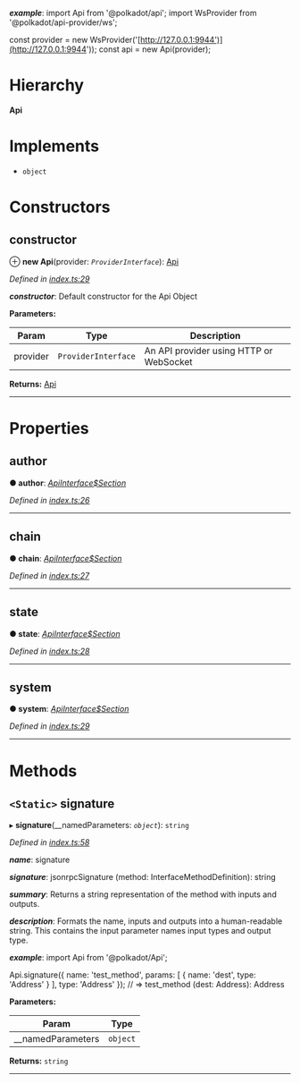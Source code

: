 

*__example__*: import Api from '@polkadot/api'; import WsProvider from '@polkadot/api-provider/ws';

const provider = new WsProvider('[http://127.0.0.1:9944')](http://127.0.0.1:9944')); const api = new Api(provider);

# Hierarchy

**Api**

# Implements

* `object`

# Constructors

<a id="constructor"></a>

##  constructor

⊕ **new Api**(provider: *`ProviderInterface`*): [Api](_index_.api.md)

*Defined in [index.ts:29](https://github.com/polkadot-js/api/blob/8840f33/packages/api/src/index.ts#L29)*

*__constructor__*: Default constructor for the Api Object

**Parameters:**

| Param | Type | Description |
| ------ | ------ | ------ |
| provider | `ProviderInterface` |  An API provider using HTTP or WebSocket |

**Returns:** [Api](_index_.api.md)

___

# Properties

<a id="author"></a>

##  author

**● author**: *[ApiInterface$Section](../modules/_types_d_.md#apiinterface_section)*

*Defined in [index.ts:26](https://github.com/polkadot-js/api/blob/8840f33/packages/api/src/index.ts#L26)*

___
<a id="chain"></a>

##  chain

**● chain**: *[ApiInterface$Section](../modules/_types_d_.md#apiinterface_section)*

*Defined in [index.ts:27](https://github.com/polkadot-js/api/blob/8840f33/packages/api/src/index.ts#L27)*

___
<a id="state"></a>

##  state

**● state**: *[ApiInterface$Section](../modules/_types_d_.md#apiinterface_section)*

*Defined in [index.ts:28](https://github.com/polkadot-js/api/blob/8840f33/packages/api/src/index.ts#L28)*

___
<a id="system"></a>

##  system

**● system**: *[ApiInterface$Section](../modules/_types_d_.md#apiinterface_section)*

*Defined in [index.ts:29](https://github.com/polkadot-js/api/blob/8840f33/packages/api/src/index.ts#L29)*

___

# Methods

<a id="signature"></a>

## `<Static>` signature

▸ **signature**(__namedParameters: *`object`*): `string`

*Defined in [index.ts:58](https://github.com/polkadot-js/api/blob/8840f33/packages/api/src/index.ts#L58)*

*__name__*: signature

*__signature__*: jsonrpcSignature (method: InterfaceMethodDefinition): string

*__summary__*: Returns a string representation of the method with inputs and outputs.

*__description__*: Formats the name, inputs and outputs into a human-readable string. This contains the input parameter names input types and output type.

*__example__*: import Api from '@polkadot/Api';

Api.signature({ name: 'test\_method', params: \[ { name: 'dest', type: 'Address' } \], type: 'Address' }); // => test\_method (dest: Address): Address

**Parameters:**

| Param | Type |
| ------ | ------ |
| __namedParameters | `object` |

**Returns:** `string`

___

